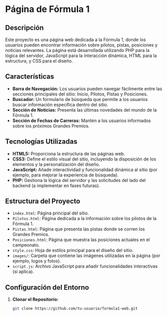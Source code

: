 # Página de Fórmula 1

## Descripción

Este proyecto es una página web dedicada a la Fórmula 1, donde los usuarios pueden encontrar información sobre pilotos, pistas, posiciones y noticias relevantes. La página está desarrollada utilizando PHP para la lógica del servidor, JavaScript para la interacción dinámica, HTML para la estructura, y CSS para el diseño.

## Características

- **Barra de Navegación:** Los usuarios pueden navegar fácilmente entre las secciones principales del sitio: Inicio, Pilotos, Pistas y Posiciones.
- **Buscador:** Un formulario de búsqueda que permite a los usuarios buscar información específica dentro del sitio.
- **Sección de Noticias:** Presenta las últimas novedades del mundo de la Fórmula 1.
- **Sección de Fechas de Carreras:** Mantén a los usuarios informados sobre los próximos Grandes Premios.

## Tecnologías Utilizadas

- **HTML5:** Proporciona la estructura de las páginas web.
- **CSS3:** Define el estilo visual del sitio, incluyendo la disposición de los elementos y la personalización del diseño.
- **JavaScript:** Añade interactividad y funcionalidad dinámica al sitio (por ejemplo, para mejorar la experiencia de búsqueda).
- **PHP:** Gestiona la lógica del servidor y las solicitudes del lado del backend (a implementar en fases futuras).

## Estructura del Proyecto

- `index.html`: Página principal del sitio.
- `Pilotos.html`: Página dedicada a la información sobre los pilotos de la Fórmula 1.
- `Pistas.html`: Página que presenta las pistas donde se corren los Grandes Premios.
- `Posiciones.html`: Página que muestra las posiciones actuales en el campeonato.
- `style.css`: Hoja de estilos principal para el diseño del sitio.
- `images/`: Carpeta que contiene las imágenes utilizadas en la página (por ejemplo, logos y fotos).
- `script.js`: Archivo JavaScript para añadir funcionalidades interactivas (si aplica).

## Configuración del Entorno

1. **Clonar el Repositorio:**
   ```bash
   git clone https://github.com/tu-usuario/formula1-web.git
